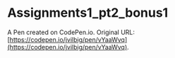 # Assignments1_pt2_bonus1

A Pen created on CodePen.io. Original URL: [https://codepen.io/jvilbig/pen/vYaaWvq](https://codepen.io/jvilbig/pen/vYaaWvq).

